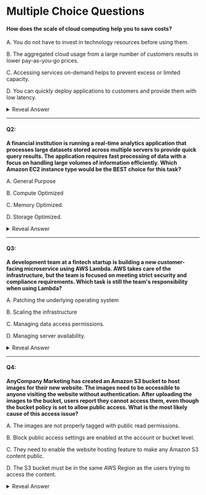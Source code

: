 # Multiple Choice Questions

#### How does the scale of cloud computing help you to save costs?
A. You do not have to invest in technology resources before using them. 

B. The aggregated cloud usage from a large number of customers results in lower pay-as-you-go prices. 

C. Accessing services on-demand helps to prevent excess or limited capacity. 

D. You can quickly deploy applications to customers and provide them with low latency.

<details>
  <summary>Reveal Answer</summary>
  B. The aggregated cloud usage from a large number of customers results in lower pay-as-you-go prices.
</details>

---

#### Q2:
**A financial institution is running a real-time analytics application that processes large datasets stored across multiple servers to provide quick query results. 
The application requires fast processing of data with a focus on handling large volumes of information efficiently.
Which Amazon EC2 instance type would be the BEST choice for this task?**

A. General Purpose

B. Compute Optimized

C. Memory Optimized.

D. Storage Optimized.

<details>
  <summary>Reveal Answer</summary>
  C. Memory Optimized.
</details>

---

#### Q3:
**A development team at a fintech startup is building a new customer-facing microservice using AWS Lambda. 
AWS takes care of the infrastructure, but the team is focused on meeting strict security and compliance requirements.
Which task is still the team's responsibility when using Lambda?**

A. Patching the underlying operating system

B. Scaling the infrastructure

C. Managing data access permissions.

D. Managing server availability.

<details>
  <summary>Reveal Answer</summary>
C. Managing data access permissions.
</details>

---

#### Q4:
**AnyCompany Marketing has created an Amazon S3 bucket to host images for their new website. 
The images need to be accessible to anyone visiting the website without authentication. 
After uploading the images to the bucket, users report they cannot access them, even though the bucket policy is set to allow public access.
What is the most likely cause of this access issue?**

A. The images are not properly tagged with public read permissions.

B. Block public access settings are enabled at the account or bucket level.

C. They need to enable the website hosting feature to make any Amazon S3 content public.

D. The S3 bucket must be in the same AWS Region as the users trying to access the content.

<details>
  <summary>Reveal Answer</summary>
B. Block public access settings are enabled at the account or bucket level.
</details>


